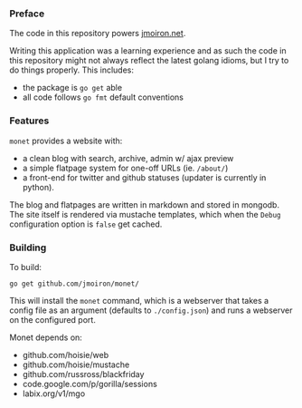 ### Preface

The code in this repository powers [jmoiron.net](http://jmoiron.net).

Writing this application was a learning experience and as such the code in this
repository might not always reflect the latest golang idioms, but I try to do
things properly.  This includes:

* the package is `go get` able
* all code follows `go fmt` default conventions

### Features

`monet` provides a website with:

* a clean blog with search, archive, admin w/ ajax preview
* a simple flatpage system for one-off URLs (ie. `/about/`)
* a front-end for twitter and github statuses (updater is currently in python).

The blog and flatpages are written in markdown and stored in mongodb.  The site
itself is rendered via mustache templates, which when the `Debug` configuration
option is `false` get cached.

### Building

To build:

    go get github.com/jmoiron/monet/

This will install the `monet` command, which is a webserver that takes a config
file as an argument (defaults to `./config.json`) and runs a webserver on the
configured port.

Monet depends on:

* github.com/hoisie/web
* github.com/hoisie/mustache
* github.com/russross/blackfriday
* code.google.com/p/gorilla/sessions
* labix.org/v1/mgo

